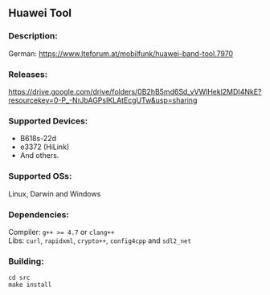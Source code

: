 ## Huawei Tool ##

### Description: ###

German: https://www.lteforum.at/mobilfunk/huawei-band-tool.7970

### Releases: ###

https://drive.google.com/drive/folders/0B2hB5md6Sd_vVWlHekl2MDI4NkE?resourcekey=0-P_-NrJbAGPsIKLAtEcgUTw&usp=sharing

### Supported Devices: ###

* B618s-22d
* e3372 (HiLink)
* And others.

### Supported OSs: ###

Linux, Darwin and Windows

### Dependencies: ###

Compiler: `g++ >= 4.7` or `clang++`  
Libs: `curl`, `rapidxml`, `crypto++`, `config4cpp` and `sdl2_net`

### Building: ###

    cd src
    make install
